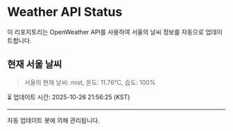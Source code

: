 
# Weather API Status

이 리포지토리는 OpenWeather API를 사용하여 서울의 날씨 정보를 자동으로 업데이트합니다.

## 현재 서울 날씨
> 서울의 현재 날씨: mist, 온도: 11.76°C, 습도: 100%

⏳ 업데이트 시간: 2025-10-26 21:56:25 (KST)

---
자동 업데이트 봇에 의해 관리됩니다.
